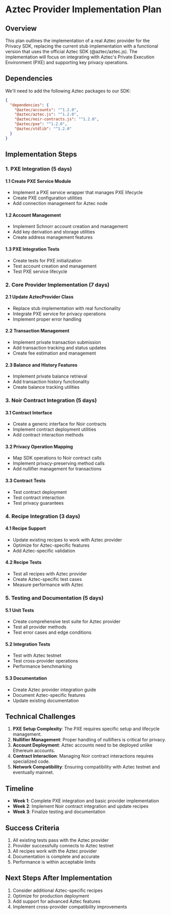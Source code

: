 # Aztec Provider Implementation Plan

## Overview

This plan outlines the implementation of a real Aztec provider for the Privacy SDK, replacing the current stub implementation with a functional version that uses the official Aztec SDK (@aztec/aztec.js). The implementation will focus on integrating with Aztec's Private Execution Environment (PXE) and supporting key privacy operations.

## Dependencies

We'll need to add the following Aztec packages to our SDK:

```json
{
  "dependencies": {
    "@aztec/accounts": "^1.2.0",
    "@aztec/aztec.js": "^1.2.0",
    "@aztec/noir-contracts.js": "^1.2.0",
    "@aztec/pxe": "^1.2.0",
    "@aztec/stdlib": "^1.2.0"
  }
}
```

## Implementation Steps

### 1. PXE Integration (5 days)

#### 1.1 Create PXE Service Module
- Implement a PXE service wrapper that manages PXE lifecycle
- Create PXE configuration utilities
- Add connection management for Aztec node

#### 1.2 Account Management
- Implement Schnorr account creation and management
- Add key derivation and storage utilities
- Create address management features

#### 1.3 PXE Integration Tests
- Create tests for PXE initialization
- Test account creation and management
- Test PXE service lifecycle

### 2. Core Provider Implementation (7 days)

#### 2.1 Update AztecProvider Class
- Replace stub implementation with real functionality
- Integrate PXE service for privacy operations
- Implement proper error handling

#### 2.2 Transaction Management
- Implement private transaction submission
- Add transaction tracking and status updates
- Create fee estimation and management

#### 2.3 Balance and History Features
- Implement private balance retrieval
- Add transaction history functionality
- Create balance tracking utilities

### 3. Noir Contract Integration (5 days)

#### 3.1 Contract Interface
- Create a generic interface for Noir contracts
- Implement contract deployment utilities
- Add contract interaction methods

#### 3.2 Privacy Operation Mapping
- Map SDK operations to Noir contract calls
- Implement privacy-preserving method calls
- Add nullifier management for transactions

#### 3.3 Contract Tests
- Test contract deployment
- Test contract interaction
- Test privacy guarantees

### 4. Recipe Integration (3 days)

#### 4.1 Recipe Support
- Update existing recipes to work with Aztec provider
- Optimize for Aztec-specific features
- Add Aztec-specific validation

#### 4.2 Recipe Tests
- Test all recipes with Aztec provider
- Create Aztec-specific test cases
- Measure performance with Aztec

### 5. Testing and Documentation (5 days)

#### 5.1 Unit Tests
- Create comprehensive test suite for Aztec provider
- Test all provider methods
- Test error cases and edge conditions

#### 5.2 Integration Tests
- Test with Aztec testnet
- Test cross-provider operations
- Performance benchmarking

#### 5.3 Documentation
- Create Aztec provider integration guide
- Document Aztec-specific features
- Update existing documentation

## Technical Challenges

1. **PXE Setup Complexity**: The PXE requires specific setup and lifecycle management.
2. **Nullifier Management**: Proper handling of nullifiers is critical for privacy.
3. **Account Deployment**: Aztec accounts need to be deployed unlike Ethereum accounts.
4. **Contract Interaction**: Managing Noir contract interactions requires specialized code.
5. **Network Compatibility**: Ensuring compatibility with Aztec testnet and eventually mainnet.

## Timeline

- **Week 1**: Complete PXE integration and basic provider implementation
- **Week 2**: Implement Noir contract integration and update recipes
- **Week 3**: Finalize testing and documentation

## Success Criteria

1. All existing tests pass with the Aztec provider
2. Provider successfully connects to Aztec testnet
3. All recipes work with the Aztec provider
4. Documentation is complete and accurate
5. Performance is within acceptable limits

## Next Steps After Implementation

1. Consider additional Aztec-specific recipes
2. Optimize for production deployment
3. Add support for advanced Aztec features
4. Implement cross-provider compatibility improvements